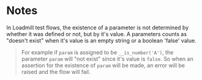 # Notes
In Loadmill test flows, the existence of a parameter is not determined by whether it was defined or not, but by it's value. A parameters counts as "doesn't exist" when it's value is an empty string or a boolean 'false' value. 
> For example if `param` is assigned to be `__is_number('A')`, the parameter `param` will "not exist" since it's value is `false`. So when an assertion for the existence of `param` will be made, an error will be raised and the flow will fail.